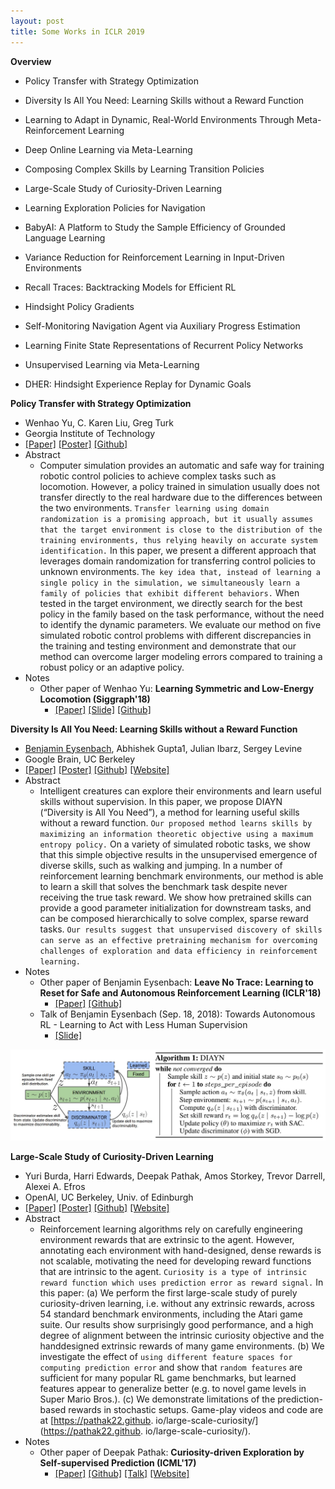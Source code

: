 ```yaml
---
layout: post
title: Some Works in ICLR 2019
---
```


**Overview**

- Policy Transfer with Strategy Optimization
- Diversity Is All You Need: Learning Skills without a Reward Function

- Learning to Adapt in Dynamic, Real-World Environments Through Meta-Reinforcement Learning
- Deep Online Learning via Meta-Learning
- Composing Complex Skills by Learning Transition Policies
- Large-Scale Study of Curiosity-Driven Learning
- Learning Exploration Policies for Navigation
- BabyAI: A Platform to Study the Sample Efficiency of Grounded Language Learning
- Variance Reduction for Reinforcement Learning  in Input-Driven Environments
- Recall Traces: Backtracking Models for Efficient RL
- Hindsight Policy Gradients
- Self-Monitoring Navigation Agent via Auxiliary Progress Estimation
- Learning Finite State Representations of Recurrent Policy Networks
- Unsupervised Learning via Meta-Learning
- DHER: Hindsight Experience Replay for Dynamic Goals

**Policy Transfer with Strategy Optimization**

- Wenhao Yu, C. Karen Liu, Greg Turk
- Georgia Institute of Technology
- [[Paper]](https://openreview.net/pdf?id=H1g6osRcFQ) [[Poster]](https://s3.amazonaws.com/postersession.ai/da8630fb-2c84-46d0-aaa0-fd831bbad266.pdf) [[Github]](https://github.com/VincentYu68/policy_transfer)
- Abstract
	- Computer simulation provides an automatic and safe way for training robotic control policies to achieve complex tasks such as locomotion. However, a policy trained in simulation usually does not transfer directly to the real hardware due to the differences between the two environments. `Transfer learning using domain randomization is a promising approach, but it usually assumes that the target environment is close to the distribution of the training environments, thus relying heavily on accurate system identification.` In this paper, we present a different approach that leverages domain randomization for transferring control policies to unknown environments. `The key idea that, instead of learning a single policy in the simulation, we simultaneously learn a family of policies that exhibit different behaviors.` When tested in the target environment, we directly search for the best policy in the family based on the task performance, without the need to identify the dynamic parameters. We evaluate our method on five simulated robotic control problems with different discrepancies in the training and testing environment and demonstrate that our method can overcome larger modeling errors compared to training a robust policy or an adaptive policy.
- Notes
	- Other paper of Wenhao Yu: **Learning Symmetric and Low-Energy Locomotion (Siggraph'18)**
		- [[Paper]](https://dl.acm.org/citation.cfm?id=3201397) [[Slide]](https://slides.games-cn.org/pdf/GAMES201852%E8%99%9E%E6%96%87%E8%B1%AA.pdf) [[Github]](https://github.com/VincentYu68/SymmetryCurriculumLocomotion)


**Diversity Is All You Need: Learning Skills without a Reward Function**

- [Benjamin Eysenbach](https://ben-eysenbach.github.io/), Abhishek Gupta1, Julian Ibarz, Sergey Levine
- Google Brain, UC Berkeley
- [[Paper]](https://openreview.net/pdf?id=SJx63jRqFm) [[Poster]](https://s3.amazonaws.com/postersession.ai/11341eb6-baf2-4010-bde7-f2bd950c70c6.pdf) [[Github]](https://github.com/ben-eysenbach/sac/blob/master/DIAYN.md) [[Website]](https://sites.google.com/view/diayn/home)
- Abstract
	- Intelligent creatures can explore their environments and learn useful skills without supervision. In this paper, we propose DIAYN (“Diversity is All You Need”), a method for learning useful skills without a reward function. `Our proposed method learns skills by maximizing an information theoretic objective using a maximum entropy policy.` On a variety of simulated robotic tasks, we show that this simple objective results in the unsupervised emergence of diverse skills, such as walking and jumping. In a number of reinforcement learning benchmark environments, our method is able to learn a skill that solves the benchmark task despite never receiving the true task reward. We show how pretrained skills can provide a good parameter initialization for downstream tasks, and can be composed hierarchically to solve complex, sparse reward tasks. `Our results suggest that unsupervised discovery of skills can serve as an effective pretraining mechanism for overcoming challenges of exploration and data efficiency in reinforcement learning.`
- Notes
	- Other paper of Benjamin Eysenbach: **Leave No Trace: Learning to Reset for Safe and Autonomous Reinforcement Learning (ICLR'18)**
		- [[Paper]](https://openreview.net/pdf?id=S1vuO-bCW) [[Github]](https://github.com/brain-research/LeaveNoTrace)
	- Talk of Benjamin Eysenbach (Sep. 18, 2018): Towards Autonomous RL - Learning to Act with Less Human Supervision
		- [[Slide]](https://docs.google.com/presentation/d/1K_oq1l_1Dh8wHVHd9BVqXUnpKTlu25VdM2I0iEkeL_E/edit#slide=id.g312909034d_0_25)

<p style="text-align:center">
<img src="/topics/img/iclr19/DIAYN.jpg" width="650" />
</p>


**Large-Scale Study of Curiosity-Driven Learning**

- Yuri Burda, Harri Edwards, Deepak Pathak, Amos Storkey, Trevor Darrell, Alexei A. Efros
- OpenAI, UC Berkeley, Univ. of Edinburgh
- [[Paper]](https://pathak22.github.io/large-scale-curiosity/resources/largeScaleCuriosity2018.pdf) [[Poster]](https://s3.amazonaws.com/postersession.ai/3d9c6433-56bb-4627-90db-db3b218fbe9b.pdf) [[Github]](https://github.com/openai/large-scale-curiosity) [[Website]](https://pathak22.github.io/large-scale-curiosity/)
- Abstract
	- Reinforcement learning algorithms rely on carefully engineering environment rewards that are extrinsic to the agent. However, annotating each environment with hand-designed, dense rewards is not scalable, motivating the need for developing reward functions that are intrinsic to the agent. `Curiosity is a type of intrinsic reward function which uses prediction error as reward signal.` In this paper: (a) We perform the first large-scale study of purely curiosity-driven learning, i.e. without any extrinsic rewards, across 54 standard benchmark environments, including the Atari game suite. Our results show surprisingly good performance, and a high degree of alignment between the intrinsic curiosity objective and the handdesigned extrinsic rewards of many game environments. (b) We investigate the effect of `using different feature spaces for computing prediction error` and show that `random features` are sufficient for many popular RL game benchmarks, but learned features appear to generalize better (e.g. to novel game levels in Super Mario Bros.). (c) We demonstrate limitations of the prediction-based rewards in stochastic setups. Game-play videos and code are at [https://pathak22.github. io/large-scale-curiosity/](https://pathak22.github. io/large-scale-curiosity/).
- Notes
	- Other paper of Deepak Pathak: **Curiosity-driven Exploration by Self-supervised Prediction (ICML'17)**
		- [[Paper]](https://pathak22.github.io/noreward-rl/resources/icml17.pdf) [[Github]](https://github.com/pathak22/noreward-rl) [[Talk]](https://vimeo.com/237270588) [[Website]](https://pathak22.github.io/noreward-rl/)




















